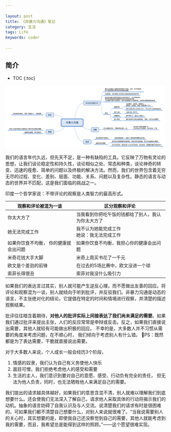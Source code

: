 ```yaml
---

layout: post
title: 《非暴力沟通》笔记
category: 生活
tags: Life
keywords: coder

---
```


## 简介

* TOC
{:toc}

![](/public/upload/life/nonviolent_communication.png)

我们的语言年代久远，但先天不足，是一种有缺陷的工具。它反映了万物有灵论的思想，让我们谈论稳定性和持久性，谈论相似之处、常态和种类，谈论神奇的转变、迅速的痊愈、简单的问题以及终极的解决方法。然而，我们的世界包含着无穷无尽的过程、变化、差别、层面、功能、关系、问题以及复杂性。静态的语言与动态的世界并不匹配，这是我们面临的挑战之一。


印度一个哲学家说：不带评论的观察是人类智力的最高形式。

|观察和评论被混为一谈|区分观察和评论|
|---|---|
|你太大方了|当我看到你把吃午饭的钱都给了别人，我认为你太大方了|
|她无法完成工作|我不认为她能完成工作<br>她说：我无法完成工作|
|如果你饮食不均衡， 你的健康就会出问题|如果你饮食不均衡，我担心你的健康会出问题|
|米奇花钱大手大脚|米奇上周买书花了一千元|
|欧文是个差劲的前锋|在过去的5场比赛中，欧文没进一个球|
|索菲长得很丑|索菲对我没什么吸引力|

如果我们的表达言过其实，别人就可能产生逆反心理，而不愿做出友善的回应。将评论和观察混为一谈，别人就倾向于听到批评，并反驳我们。非暴力沟通是动态的语言，不主张绝对化的结论。它提倡在特定的时间和情境进行观察，并清楚的描述观察结果。

批评往往暗含着期待，**对他人的批评实际上间接表达了我们尚未满足的需要**。如果我们通过批评来提出主张，人们的反应常常是申辩或反击。反之，如果我们直接说出需要，其他人就较有可能做出积极的回应。 不幸的是，大多数人并不习惯从需要的角度来考虑问题，在不顺心时， 我们倾向于考虑别人有什么错。 PS：既然都是为了表达需要，干脆就直接说出需要。

对于大多数人来说，个人成长一般会经历3个阶段，
1. 情感的奴隶，我们认为自己有义务使他人快乐
2. 面目可憎，我们拒绝考虑他人的感受和需要
3. 生活的主人，我们意识到要对自己的意愿、感受、行动负有完全的责任， 但无法为他人负责，同时，也无法牺牲他人来满足自己的需要。

我们提出的请求越具体越好，如果我们的意思含混不清，别人就难以理解我们到底想要什么。还会使我们无法深入了解自己，请求他人采取具体的行动将揭示我们的动机。抽象的语言妨碍了自我认识及与人交流。说清楚我们的请求有时是很困难的，可如果我们都不清楚自己想要什么，对别人来说就很难了。“当我说需要别人的关心时，其实想要的是，即使我自己还没察觉到自己的需要，其他人就能考虑到我的需要，而且，我希望总是能得到这样的照顾。”——这个愿望很难实现。
